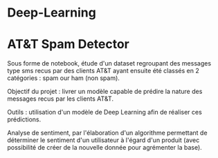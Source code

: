 # Deep-Learning


# AT&T Spam Detector

Sous forme de notebook, étude d'un dataset regroupant des messages type sms recus par des clients AT&T ayant ensuite été classés en 2 catégories : spam our ham (non spam).

Objectif du projet : livrer un modèle capable de prédire la nature des messages recus par les clients AT&T.

Outils : utilisation d'un modèle de Deep Learning afin de réaliser ces prédictions.

Analyse de sentiment, par l'élaboration d'un algorithme permettant de déterminer le sentiment d'un utilisateur à l'égard d'un produit (avec possibilité de créer de la nouvelle donnée pour agrémenter la base).
